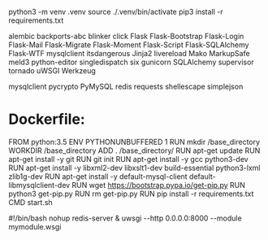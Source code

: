 python3 -m venv .venv 
source ./.venv/bin/activate
pip3 install -r requirements.txt



alembic
backports-abc
blinker
click
Flask
Flask-Bootstrap
Flask-Login
Flask-Mail
Flask-Migrate
Flask-Moment
Flask-Script
Flask-SQLAlchemy
Flask-WTF
mysqlclient
itsdangerous
Jinja2
livereload
Mako
MarkupSafe
meld3
python-editor
singledispatch
six
gunicorn
SQLAlchemy
supervisor
tornado
uWSGI
Werkzeug


mysqlclient
pycrypto
PyMySQL
redis
requests
shellescape
simplejson



# Dockerfile:

FROM python:3.5
ENV PYTHONUNBUFFERED 1
RUN mkdir /base_directory
WORKDIR /base_directory
ADD . /base_directory/
RUN apt-get update
RUN apt-get install -y git
RUN git init
RUN apt-get install -y gcc python3-dev
RUN apt-get install -y libxml2-dev libxslt1-dev build-essential python3-lxml zlib1g-dev
RUN apt-get install -y default-mysql-client default-libmysqlclient-dev
RUN wget https://bootstrap.pypa.io/get-pip.py
RUN  python3 get-pip.py
RUN rm get-pip.py
RUN pip install -r requirements.txt
CMD start.sh


#!/bin/bash
nohup redis-server &
uwsgi --http 0.0.0.0:8000 --module mymodule.wsgi
